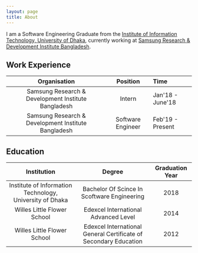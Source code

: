 ```yaml
---
layout: page
title: About
---
```


I am a Software Engineering Graduate from the [Institute of Information Technology, University of Dhaka](http://www.iit.du.ac.bd/), currently working at [Samsung Research & Development Institute Bangladesh](https://research.samsung.com/srbd).

## Work Experience

| Organisation | Position | Time |
| :---: | :---: | :---|
| Samsung Research & Development Institute Bangladesh | Intern | Jan'18 - June'18 |
| Samsung Research & Development Institute Bangladesh | Software Engineer | Feb'19 - Present |

<!-- ## Achivements -->

## Education

| Institution | Degree | Graduation Year |
| :---: | :---: | :---: |
| Institute of Information Technology, University of Dhaka | Bachelor Of Scince In Scoftware Engineering | 2018 |
| Willes Little Flower School | Edexcel International Advanced Level | 2014 |
| Willes Little Flower School | Edexcel International General Certificate of Secondary Education | 2012 |
